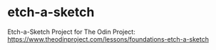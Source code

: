 # etch-a-sketch
Etch-a-Sketch Project for The Odin Project: https://www.theodinproject.com/lessons/foundations-etch-a-sketch
